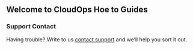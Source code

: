 ## Welcome to CloudOps Hoe to Guides



### Support Contact

Having trouble? Write to us [contact support](mailto:contact@thiyagarajan.in) and we’ll help you sort it out.
